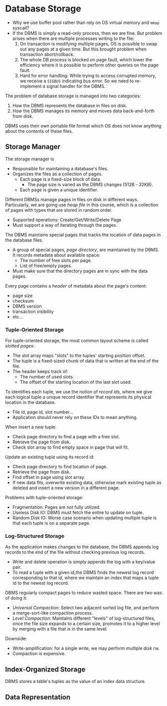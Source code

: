 # Database Storage
- Why we use buffer pool rather than rely on OS virtual memory and `mmap`
  syscall?
- If the DBMS is simply a read-only process, then we are fine. But problem 
  arises when there are multiple processes writing to the file:
  1. On transaction is modifying multiple pages, OS is possible to swap 
    out any pages at a given time. But this brought problem when 
    transaction abort/rollback.
  2. The whole DB process is blocked on page fault, which lower the 
    efficiency where it is possible to perform other queries on the page 
    fault.
  3. Hard for error handling: While trying to access corrupted memory,
    we receive a `SIGBUS` indicating bus error. So we need to re-implement 
    a signal handler for the DBMS.

The problem of database storage is managed into two categories:
1. How the DBMS represents the database in files on disk.
2. How the DBMS manages its memory and moves data back-and-forth from disk.

DBMS uses their own portable file format which OS does not know anything
about the contents of these files.

## Storage Manager 
The storage manager is
- Responsible for maintaining a database's files.
- Organizes the files as a collection of pages.
  - Each page is a fixed-size block of data.
    - The page size is varied as the DBMS changes (512B - 32KB).
  - Each page is given a unique identifier.

Different DBMSs manage pages in files on disk in different ways. 
Particularly, we are going use *heap file* in this course, which is a 
collection of pages with types that are stored in random order.
- Supported operations: Create/Get/Write/Delete Page
- Must support a way of iterating through the pages.

The DBMS maintains special pages that tracks the location of data pages in
the database files.
- A group of special pages, *page directory*, are maintained by the DBMS.
  It records metadata about available space:
  - The number of free slots per page.
  - List of free/empty pages.
- Must make sure that the directory pages are in sync with the data pages.

Every page contains a *header* of metadata about the page's content:
- page size
- checksum
- DBMS version
- transaction visibility
- etc...

### Tuple-Oriented Storage
For tuple-oriented storage, the most common layout scheme is called 
*slotted pages*:
- The slot array maps "slots" to the tuples' starting position offset.
- The tuple is a fixed-sized chunk of data that is written at the end
  of the file.
- The header keeps track of:
  - The number of used slots.
  - The offset of the starting location of the last slot used.

To identifies each tuple, we use the notion of *record ids*, where we give
each logical tuple a unique record identifier that represents its physical 
location in the database.
- File id, page id, slot number...
- Application should never rely on these IDs to mean anything.

When insert a new tuple:
- Check page directory to find a page with a free slot.
- Retrieve the page from disk.
- Check slot array to find empty space in page that will fit.

Update an existing tuple using its record id:
- Check page directory to find location of page.
- Retrieve the page from disk.
- Find offset in page using slot array.
- If new data fits, overwrite existing data, otherwise mark existing tuple as 
  deleted and insert a new version in a different page.

Problems with tuple-oriented storage:
- Fragmentation: Pages are not fully utilized.
- Useless Disk IO: DBMS must fetch the entire to update on tuple.
- Random Disk IO: Worse case scenario when updating multiple tuple is that 
  each tuple is on a separate page.

### Log-Structured Storage
As the application makes changes to the database, the DBMS appends log records
to the end of the file without checking previous log records.
- Write and delete operation is simply appends the log with a key/value pair.
- To read a tuple with a given id,the DBMS finds the newest log record 
  corresponding to that id, where we maintain an index that maps a tuple id to 
  the newest log record.

DBMS regularly compact pages to reduce wasted space. There are two was of doing
it:
- *Universal Compaction*: Select two adjacent sorted log file, and perform a 
  merge-sort-like compaction process.
- *Level Compaction*: Maintains different "levels" of log-structured files, once 
  the file size expands to a certain size, promotes it to a higher level by 
  merging with a file that is in the same level.

Downside:
- Write-amplification: for a single write, we may perform multiple disk rw.
- Compaction is expensive.

## Index-Organized Storage
DBMS stores a table's tuples as the value of an index data structure.

## Data Representation